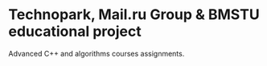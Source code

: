 # Technopark, Mail.ru Group & BMSTU educational project

Advanced C++ and algorithms courses assignments.

